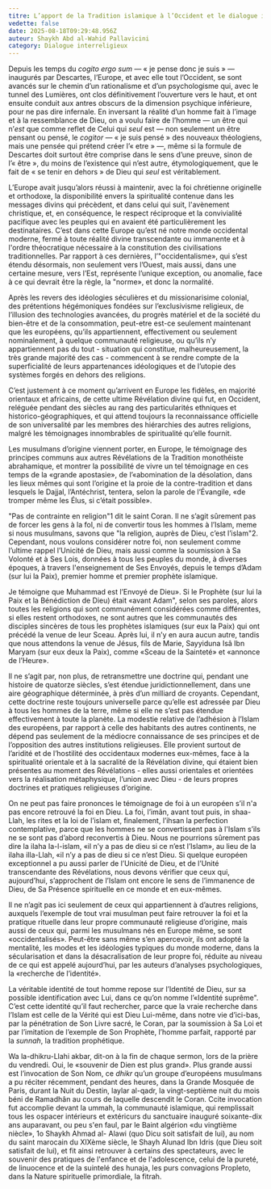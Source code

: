 ```yaml
---
titre: L’apport de la Tradition islamique à l’Occident et le dialogue interreligieux
vedette: false
date: 2025-08-18T09:29:48.956Z
auteur: Shaykh Abd al-Wahid Pallavicini
category: Dialogue interreligieux
---
```

Depuis les temps du *cogito ergo sum* *—*&nbsp;«&nbsp;je pense donc je suis&nbsp;»&nbsp;*—* inaugurés par Descartes, l’Europe, et avec elle tout l’Occident, se sont avancés sur le chemin d’un rationalisme et d’un psychologisme qui, avec le tunnel des Lumières, ont clos définitivement l’ouverture vers le haut, et ont ensuite conduit aux antres obscurs de la dimension psychique inférieure, pour ne pas dire infernale. En inversant la réalité d’un homme fait à l’image et à la ressemblance de Dieu, on a voulu faire de l’homme *—*&nbsp;un &ecirc;tre qui n’*est* que comme reflet de Celui qui *seul* est&nbsp;*—* non seulement un &ecirc;tre pensant ou pensé, le *cogitor* *—*&nbsp;«&nbsp;je suis pensé&nbsp;» des nouveaux théologiens, mais une pensée qui prétend créer l’«&nbsp;etre&nbsp;»&nbsp;*—*, m&ecirc;me si la formule de Descartes doit surtout &ecirc;tre comprise dans le sens d’une preuve, sinon de l’«&nbsp;&ecirc;tre&nbsp;», du moins de l’existence qui n’est autre, étymologiquement, que le fait de «&nbsp;se tenir en dehors&nbsp;» de Dieu qui *seul* est véritablement.

L’Europe avait jusqu’alors réussi à maintenir, avec la foi chrétienne originelle et orthodoxe, la disponibilité envers la spiritualité contenue dans les messages divins qui précèdent, et dans celui qui suit, l'avènement christique, et, en conséquence, le respect réciproque et la convivialité pacifique avec les peuples qui en avaient été particulièrement les destinataires. C’est dans cette Europe qu’est né notre monde occidental moderne, fermé à toute réalité divine transcendante ou immanente et à l'ordre théocratique
nécessaire à la constitution des civilisations traditionnelles. Par rapport à ces dernières, l’"occidentalisme», qui s’est étendu désormais, non seulement vers l’Ouest, mais aussi, dans une certaine mesure, vers l’Est, représente l’unique exception, ou anomalie, face à ce qui devrait être la règle, la "norme», et donc la normalité.

Après les revers des idéologies séculières et du missionarisime colonial, des prétentions hégémoniques fondées sur l’exclusivisme religieux, de l’illusion des technologies avancées, du progrès matériel et de la société du bien-être et de la consommation, peut-etre est-ce seulement maintenant que les européens, qu’ils appartiennent, effectivement ou seulement nominalement, à quelque communauté religieuse, ou qu’ils n’y appartiennent pas du tout - situation qui constitue, malheureusement, la très grande majorité des cas - commencent à se rendre compte de la superficialité de leurs appartenances idéologiques et de l’utopie des systèmes forgés en dehors des religions.

C’est justement à ce moment qu’arrivent en Europe les fidèles, en majorité orientaux et africains, de cette ultime Révélation divine qui fut, en Occident, reléguée pendant des siècles au rang des particularités ethniques et historico-géographiques, et qui attend toujours Ia reconnaissance officielle de son universalité par les membres des hiérarchies des autres religions, malgré Ies témoignages innombrables de spiritualité qu’elle fournit.

Les musulmans d’origine viennent porter, en Europe, le témoignage des principes communs aux autres Révélations de la Tradition monothéiste abrahamique, et montrer la possibilité de vivre un tel témoignage en ces temps de la «grande apostasie», de l’«abomination de la désolation, dans les lieux mêmes qui sont l’origine et la proie de la contre-tradition et dans lesquels le Dajjal, l’Antéchrist, tentera, selon la parole de l’Évangile, «de tromper même les Élus, si c’était possible».

"Pas de contrainte en religion"1 dit le saint Coran. Il ne s’agit sûrement pas de forcer les gens à la fol, ni de convertir tous les hommes à l’Islam, meme si nous musulmans, savons que "la religion, auprès de Dieu, c’est l’islam"2. Cependant, nous voulons considérer notre foi, non seulement comme l’ultime rappel l’Unicité de Dieu, mais aussi comme la soumission à Sa Volonté et à Ses Lois, données à tous les peuples du monde, à diverses époques, à travers l'enseignement de Ses Envoyés, depuis le temps d’Adam (sur lui la Paix), premier homme et premier prophète islamique.

Je témoigne que Muhammad est l’Envoyé de Dieu». Si le Prophète (sur lui la Paix et la Bénédiction de Dieu) était «avant Adam", selon ses paroles, alors toutes les religions qui sont communément considérées comme différentes, si elles restent orthodoxes, ne sont autres que les communautés des disciples sincères de tous les prophètes islamiques (sur eux la Paix) qui ont précédé la venue de leur Sceau. Après lui, il n’y en aura aucun autre, tandis que nous attendons la venue de Jésus, fils de Marie, Sayyiduna Isâ Ibn Maryam (sur eux deux la Paix), comme «Sceau de la Sainteté» et «annonce de l’Heure».

Il ne s’agit par, non plus, de retransmettre une doctrine qui, pendant une histoire de quatorze siècles, s’est étendue juridictionnellement, dans une aire géographique déterminée, à près d’un milliard de croyants. Cependant, cette doctrine reste toujours universelle parce qu’elle est adressée par Dieu à tous les
hommes de la terre, même si elle ne s’est pas étendue effectivement à toute la planète. La modestie relative de l’adhésion à l’Islam des européens, par rapport à celle des habitants des autres continents, ne dépend pas seulement de la médiocre connaissance de ses principes et de l’opposition des autres institutions
religieuses. Elle provient surtout de l’aridité et de l’hostilité des occidentaux modernes eux-mêmes, face à la spiritualité orientale et à la sacralité de la Révélation divine, qui étaient bien présentes au moment des Révélations - elles aussi orientales et orientées vers la réalisation métaphysique, l’union avec Dieu - de leurs propres doctrines et pratiques religieuses d’origine.

On ne peut pas faire prononces le témoignage de foi à un européen s’il n'a pas encore retrouvé la foi en Dieu. La foi, l’imân, avant tout puis, in shaa-Llah, les rites et la loi de l’islam et, finalement, l’ihsan la perfection contemplative, parce que les hommes ne se convertissent pas à l'Islam s’ils ne se sont pas d’abord reconvertis à Dieu. Nous ne pourrions sûrement pas dire la ilaha Ia-l-islam, «il n’y a pas de dieu si ce n’est l’Islam», au lieu de la ilaha illa-Llah, «il n’y a pas de dieu si ce n’est Dieu. Si quelque européen exceptionnel a pu aussi parler de l’Unicité de Dieu, et de l’Unité transcendante des Révélations, nous devons vérifier que ceux qui, aujourd’hui, s’approchent de l’Islam ont encore le sens de l’immanence de Dieu, de Sa Présence spirituelle en ce monde et en eux-mêmes.

Il ne n’agit pas ici seulement de ceux qui appartiennent à d’autres religions, auxquels l’exemple de tout vrai musulman peut faire retrouver la foi et la pratique rituelle dans leur propre communauté religieuse d’origine, mais aussi de ceux qui, parmi les musulmans nés en Europe même, se sont «occidentalisés». Peut-être sans même s’en apercevoir, ils ont adopté la mentalité, les modes et les idéologies typiques du monde moderne, dans la sécularisation et dans la désacralisation de leur propre foi, réduite au niveau de ce qui est appelé aujourd’hui, par les auteurs d’analyses psychologiques, la «recherche de l’identité».

La véritable identité de tout homme repose sur l’Identité de Dieu, sur sa possible identification avec Lui, dans ce qu’on nomme l’«Identité suprême". C’est cette identité qu’il faut rechercher, parce que la vraie recherche dans l’Islam est celle de la Vérité qui est Dieu Lui-même, dans notre vie d’ici-bas, par la pénétration de Son Livre sacré, le Coran, par la soumission à Sa Loi et par l’imitation de l’exemple de Son Prophète, l’homme parfait, rapporté par la *sunnah*, la tradition prophétique.

Wa la-dhikru-Llahi akbar, dit-on à la fin de chaque sermon, lors de la prière du vendredi. Oui, le «souvenir de Dien est plus grand». Plus grande aussi est l’invocation de Son Nom, ce *dhikr* qu’un groupe d’européens musulmans a pu réciter récemment, pendant des heures, dans la Grande Mosquée de Paris, durant la Nuit du Destin, laylar al-qadr, la vingt-septième nuit du mois béni de Ramadhân au cours de laquelle descendit le Coran. Ccite invocation fut accomplie devant la ummah, la communauté islamique, qui remplissait tous les ospacer intérieurs et extéricurs du sanctuaire inauguré soixante-dix ans auparavant, ou peu s'en faul, par le Baint algérion «du vingtième niècle», 1o Shaykh Ahmad al- Alawi (quo
Dicu soit satisfait de lui), au nom du saint marocain du XIXème
siècle, le Shayh Alunad Ibn Idris (que Dieu soit satisfait de lui), et fit ainsi retrouver à certains des spectateurs, avec le souvenir des pratiques de l'enfance et de l'adolescence, celui de la pureté, de
linuocence et
de la suintelé des hunaja, les purs convagions
Propleto, dans la Nature spirituelle primordiale, la fitrah.